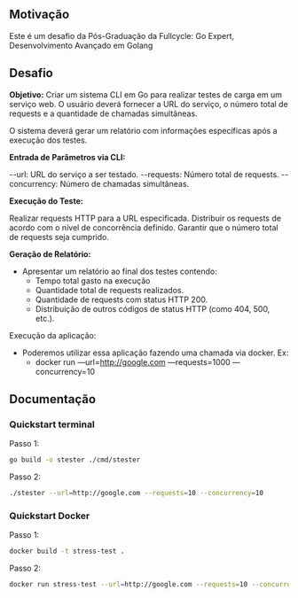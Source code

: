 

## Motivação

Este é um desafio da Pós-Graduação da Fullcycle: Go Expert, Desenvolvimento Avançado em Golang

## Desafio

**Objetivo:**
Criar um sistema CLI em Go para realizar testes de carga em um serviço web. O usuário deverá fornecer a URL do serviço, o número total de requests e a quantidade de chamadas simultâneas.

O sistema deverá gerar um relatório com informações específicas após a execução dos testes.

**Entrada de Parâmetros via CLI:**

--url: URL do serviço a ser testado.
--requests: Número total de requests.
--concurrency: Número de chamadas simultâneas.

**Execução do Teste:**

Realizar requests HTTP para a URL especificada.
Distribuir os requests de acordo com o nível de concorrência definido.
Garantir que o número total de requests seja cumprido.

**Geração de Relatório:**

- Apresentar um relatório ao final dos testes contendo:
	- Tempo total gasto na execução
	- Quantidade total de requests realizados.
	- Quantidade de requests com status HTTP 200.
	- Distribuição de outros códigos de status HTTP (como 404, 500, etc.).

Execução da aplicação:
- Poderemos utilizar essa aplicação fazendo uma chamada via docker. Ex:
	- docker run <sua imagem docker> —url=http://google.com —requests=1000 —concurrency=10

## Documentação

### Quickstart terminal

Passo 1:

```bash
go build -o stester ./cmd/stester
```

Passo 2:

```bash
./stester --url=http://google.com --requests=10 --concurrency=10
```


### Quickstart Docker

Passo 1:

```bash
docker build -t stress-test .
```

Passo 2:

```bash
docker run stress-test --url=http://google.com --requests=10 --concurrency=10
```
